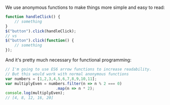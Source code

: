 We use anonymous functions to make things more simple and easy to read:
```js
function handleClick() {
    // something
}
$("button").click(handleClick);
// vs
$("button").click(function() {
    // something
});
```
And it's pretty much necessary for functional programming:
```js
// I'm going to use ES6 arrow functions to increase readability.
// But this would work with normal anonymous functions
var numbers = [1,2,3,4,5,6,7,8,9,10,11];
var multiplyEven = numbers.filter(n => n % 2 === 0)
                      .map(n => n * 2);
console.log(multiplyEven);
// [4, 8, 12, 16, 20]
```